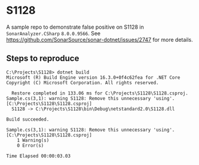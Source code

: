 # S1128
A sample repo to demonstrate false positive on S1128 in `SonarAnalyzer.CSharp` `8.0.0.9566`.
See https://github.com/SonarSource/sonar-dotnet/issues/2747 for more details.


## Steps to reproduce

```
C:\Projects\S1128> dotnet build
Microsoft (R) Build Engine version 16.3.0+0f4c62fea for .NET Core
Copyright (C) Microsoft Corporation. All rights reserved.

  Restore completed in 133.06 ms for C:\Projects\S1128\S1128.csproj.
Sample.cs(3,1): warning S1128: Remove this unnecessary 'using'. [C:\Projects\S1128\S1128.csproj]
  S1128 -> C:\Projects\S1128\bin\Debug\netstandard2.0\S1128.dll

Build succeeded.

Sample.cs(3,1): warning S1128: Remove this unnecessary 'using'. [C:\Projects\S1128\S1128.csproj]
    1 Warning(s)
    0 Error(s)

Time Elapsed 00:00:03.03
```
